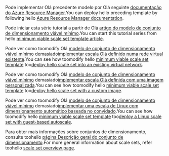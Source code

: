 <span data-ttu-id="bf249-101">Pode implementar Olá precedente modelo por Olá seguinte [documentação do Azure Resource Manager](../articles/azure-resource-manager/resource-group-template-deploy.md).</span><span class="sxs-lookup"><span data-stu-id="bf249-101">You can deploy hello preceding template by following hello [Azure Resource Manager documentation](../articles/azure-resource-manager/resource-group-template-deploy.md).</span></span>

<span data-ttu-id="bf249-102">Pode iniciar esta série tutorial a partir de Olá [artigo do modelo de conjunto de dimensionamento viável mínimo](../articles/virtual-machine-scale-sets/virtual-machine-scale-sets-mvss-start.md).</span><span class="sxs-lookup"><span data-stu-id="bf249-102">You can start this tutorial series from hello [minimum viable scale set template article](../articles/virtual-machine-scale-sets/virtual-machine-scale-sets-mvss-start.md).</span></span>

<span data-ttu-id="bf249-103">Pode ver como toomodify Olá [modelo de conjunto de dimensionamento viável mínimo](../articles/virtual-machine-scale-sets/virtual-machine-scale-sets-mvss-start.md) demasiado[implementar escala Olá definido numa rede virtual existente](../articles/virtual-machine-scale-sets/virtual-machine-scale-sets-mvss-existing-vnet.md).</span><span class="sxs-lookup"><span data-stu-id="bf249-103">You can see how toomodify hello [minimum viable scale set template](../articles/virtual-machine-scale-sets/virtual-machine-scale-sets-mvss-start.md) too[deploy hello scale set into an existing virtual network](../articles/virtual-machine-scale-sets/virtual-machine-scale-sets-mvss-existing-vnet.md).</span></span>

<span data-ttu-id="bf249-104">Pode ver como toomodify Olá [modelo de conjunto de dimensionamento viável mínimo](../articles/virtual-machine-scale-sets/virtual-machine-scale-sets-mvss-start.md) demasiado[implementar escala Olá definida com uma imagem personalizada](../articles/virtual-machine-scale-sets/virtual-machine-scale-sets-mvss-custom-image.md).</span><span class="sxs-lookup"><span data-stu-id="bf249-104">You can see how toomodify hello [minimum viable scale set template](../articles/virtual-machine-scale-sets/virtual-machine-scale-sets-mvss-start.md) too[deploy hello scale set with a custom image](../articles/virtual-machine-scale-sets/virtual-machine-scale-sets-mvss-custom-image.md).</span></span>

<span data-ttu-id="bf249-105">Pode ver como toomodify Olá [modelo de conjunto de dimensionamento viável mínimo](../articles/virtual-machine-scale-sets/virtual-machine-scale-sets-mvss-start.md) demasiado[implementar uma escala de Linux com dimensionamento automático baseada no convidado](../articles/virtual-machine-scale-sets/virtual-machine-scale-sets-mvss-guest-based-autoscale-linux.md).</span><span class="sxs-lookup"><span data-stu-id="bf249-105">You can see how toomodify hello [minimum viable scale set template](../articles/virtual-machine-scale-sets/virtual-machine-scale-sets-mvss-start.md) too[deploy a Linux scale set with guest-based autoscale](../articles/virtual-machine-scale-sets/virtual-machine-scale-sets-mvss-guest-based-autoscale-linux.md).</span></span>

<span data-ttu-id="bf249-106">Para obter mais informações sobre conjuntos de dimensionamento, consulte toohello [página Descrição geral do conjunto de dimensionamento](../articles/virtual-machine-scale-sets/virtual-machine-scale-sets-overview.md).</span><span class="sxs-lookup"><span data-stu-id="bf249-106">For more general information about scale sets, refer toohello [scale set overview page](../articles/virtual-machine-scale-sets/virtual-machine-scale-sets-overview.md).</span></span>
